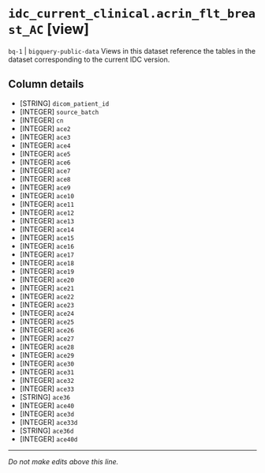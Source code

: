 # `idc_current_clinical.acrin_flt_breast_AC` [view]
`bq-1` | `bigquery-public-data`
Views in this dataset reference the tables in the dataset corresponding to the current IDC version.

## Column details
* [STRING]    `dicom_patient_id`
* [INTEGER]   `source_batch`
* [INTEGER]   `cn`
* [INTEGER]   `ace2`
* [INTEGER]   `ace3`
* [INTEGER]   `ace4`
* [INTEGER]   `ace5`
* [INTEGER]   `ace6`
* [INTEGER]   `ace7`
* [INTEGER]   `ace8`
* [INTEGER]   `ace9`
* [INTEGER]   `ace10`
* [INTEGER]   `ace11`
* [INTEGER]   `ace12`
* [INTEGER]   `ace13`
* [INTEGER]   `ace14`
* [INTEGER]   `ace15`
* [INTEGER]   `ace16`
* [INTEGER]   `ace17`
* [INTEGER]   `ace18`
* [INTEGER]   `ace19`
* [INTEGER]   `ace20`
* [INTEGER]   `ace21`
* [INTEGER]   `ace22`
* [INTEGER]   `ace23`
* [INTEGER]   `ace24`
* [INTEGER]   `ace25`
* [INTEGER]   `ace26`
* [INTEGER]   `ace27`
* [INTEGER]   `ace28`
* [INTEGER]   `ace29`
* [INTEGER]   `ace30`
* [INTEGER]   `ace31`
* [INTEGER]   `ace32`
* [INTEGER]   `ace33`
* [STRING]    `ace36`
* [INTEGER]   `ace40`
* [INTEGER]   `ace3d`
* [INTEGER]   `ace33d`
* [STRING]    `ace36d`
* [INTEGER]   `ace40d`

-------------------------------------------------------------------------------
*Do not make edits above this line.*
